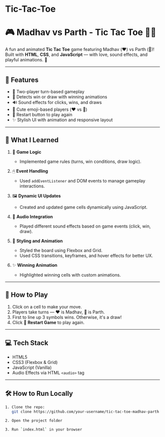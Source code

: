 # Tic-Tac-Toe
# 🎮 Madhav vs Parth - Tic Tac Toe 💖💙

A fun and animated **Tic Tac Toe** game featuring Madhav (❤️) vs Parth (💙)!  
Built with **HTML**, **CSS**, and **JavaScript** — with love, sound effects, and playful animations. 🎉

---

## 🌟 Features

- 🧠 Two-player turn-based gameplay
- 🎯 Detects win or draw with winning animations
- 🔊 Sound effects for clicks, wins, and draws
- 🎨 Cute emoji-based players (❤️ vs 💙)
- 🔁 Restart button to play again
- ✨ Stylish UI with animation and responsive layout

---

## 🧠 What I Learned

1. 🧩 **Game Logic**  
   - Implemented game rules (turns, win conditions, draw logic).

2. 🖱 **Event Handling**  
   - Used `addEventListener` and DOM events to manage gameplay interactions.

3. 🖼 **Dynamic UI Updates**  
   - Created and updated game cells dynamically using JavaScript.

4. 🎵 **Audio Integration**  
   - Played different sound effects based on game events (click, win, draw).

5. 💅 **Styling and Animation**  
   - Styled the board using Flexbox and Grid.  
   - Used CSS transitions, keyframes, and hover effects for better UX.

6. ✨ **Winning Animation**  
   - Highlighted winning cells with custom animations.

---

## 🚀 How to Play

1. Click on a cell to make your move.
2. Players take turns — ❤️ is Madhav, 💙 is Parth.
3. First to line up 3 symbols wins. Otherwise, it's a draw!
4. Click 🔁 **Restart Game** to play again.

---

## 💻 Tech Stack

- HTML5  
- CSS3 (Flexbox & Grid)  
- JavaScript (Vanilla)  
- Audio Effects via HTML `<audio>` tag

---

## 🛠 How to Run Locally

```bash
1. Clone the repo:
   git clone https://github.com/your-username/tic-tac-toe-madhav-parth.git

2. Open the project folder

3. Run `index.html` in your browser
